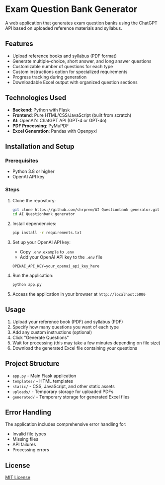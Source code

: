 # Exam Question Bank Generator

A web application that generates exam question banks using the ChatGPT API based on uploaded reference materials and syllabus.

## Features

- Upload reference books and syllabus (PDF format)
- Generate multiple-choice, short answer, and long answer questions
- Customizable number of questions for each type
- Custom instructions option for specialized requirements
- Progress tracking during generation
- Downloadable Excel output with organized question sections

## Technologies Used

- **Backend**: Python with Flask
- **Frontend**: Pure HTML/CSS/JavaScript (built from scratch)
- **AI**: OpenAI's ChatGPT API (GPT-4 or GPT-4o)
- **PDF Processing**: PyMuPDF
- **Excel Generation**: Pandas with Openpyxl

## Installation and Setup

### Prerequisites

- Python 3.8 or higher
- OpenAI API key

### Steps

1. Clone the repository:
   ```bash
   git clone https://github.com/shrprem/AI Questionbank generator.git
   cd AI Questionbank generator
   ```

2. Install dependencies:
   ```bash
   pip install -r requirements.txt
   ```

3. Set up your OpenAI API key:
   - Copy `.env.example` to `.env`
   - Add your OpenAI API key to the `.env` file
   ```
   OPENAI_API_KEY=your_openai_api_key_here
   ```

4. Run the application:
   ```bash
   python app.py
   ```

5. Access the application in your browser at `http://localhost:5000`

## Usage

1. Upload your reference book (PDF) and syllabus (PDF)
2. Specify how many questions you want of each type
3. Add any custom instructions (optional)
4. Click "Generate Questions"
5. Wait for processing (this may take a few minutes depending on file size)
6. Download the generated Excel file containing your questions

## Project Structure

- `app.py` - Main Flask application
- `templates/` - HTML templates
- `static/` - CSS, JavaScript, and other static assets
- `uploads/` - Temporary storage for uploaded PDFs
- `generated/` - Temporary storage for generated Excel files

## Error Handling

The application includes comprehensive error handling for:
- Invalid file types
- Missing files
- API failures
- Processing errors

## License

[MIT License](LICENSE)